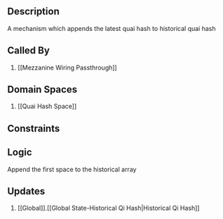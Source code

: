 ## Description

A mechanism which appends the latest quai hash to historical quai hash
## Called By
1. [[Mezzanine Wiring Passthrough]]
## Domain Spaces
1. [[Quai Hash Space]]
## Constraints
## Logic
Append the first space to the historical array

## Updates

1. [[Global]].[[Global State-Historical Qi Hash|Historical Qi Hash]]
